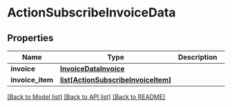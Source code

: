 # ActionSubscribeInvoiceData

## Properties
Name | Type | Description | Notes
------------ | ------------- | ------------- | -------------
**invoice** | [**InvoiceDataInvoice**](InvoiceDataInvoice.md) |  | [optional] 
**invoice_item** | [**list[ActionSubscribeInvoiceItem]**](ActionSubscribeInvoiceItem.md) |  | [optional] 

[[Back to Model list]](../README.md#documentation-for-models) [[Back to API list]](../README.md#documentation-for-api-endpoints) [[Back to README]](../README.md)


